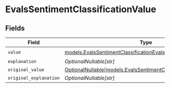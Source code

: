 # EvalsSentimentClassificationValue


## Fields

| Field                                                                                                                        | Type                                                                                                                         | Required                                                                                                                     | Description                                                                                                                  |
| ---------------------------------------------------------------------------------------------------------------------------- | ---------------------------------------------------------------------------------------------------------------------------- | ---------------------------------------------------------------------------------------------------------------------------- | ---------------------------------------------------------------------------------------------------------------------------- |
| `value`                                                                                                                      | [models.EvalsSentimentClassificationEvalsValue](../models/evalssentimentclassificationevalsvalue.md)                         | :heavy_check_mark:                                                                                                           | N/A                                                                                                                          |
| `explanation`                                                                                                                | *OptionalNullable[str]*                                                                                                      | :heavy_minus_sign:                                                                                                           | N/A                                                                                                                          |
| `original_value`                                                                                                             | [OptionalNullable[models.EvalsSentimentClassificationOriginalValue]](../models/evalssentimentclassificationoriginalvalue.md) | :heavy_minus_sign:                                                                                                           | N/A                                                                                                                          |
| `original_explanation`                                                                                                       | *OptionalNullable[str]*                                                                                                      | :heavy_minus_sign:                                                                                                           | N/A                                                                                                                          |